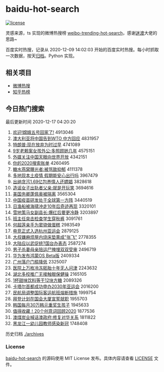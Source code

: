# baidu-hot-search

[![license](https://img.shields.io/github/license/Arrackisarookie/baidu-hot-search)](https://github.com/Arrackisarookie/baidu-hot-search/blob/master/LICENSE)

灵感来源，ts 实现的微博热搜榜 [weibo-trending-hot-search](https://github.com/justjavac/weibo-trending-hot-search)，感谢[迷渡](https://github.com/justjavac)大佬的思路~

百度实时热搜，记录从 2020-12-09 14:02:03 开始的百度实时热搜。每小时抓取一次数据，按天[归档](./archives)。Python 实现。

## 相关项目
+ [微博热搜](https://github.com/Arrackisarookie/weibo-hot-search)
+ [知乎热榜](https://github.com/Arrackisarookie/zhihu-top-search)

## 今日热门搜索

<!-- Rank Begin -->

最后更新时间 2020-12-17 04:20:20

1. [欢迎!嫦娥五号回家了!](http://www.baidu.com/baidu?cl=3&tn=SE_baiduhomet8_jmjb7mjw&rsv_dl=fyb_top&fr=top1000&wd=%BB%B6%D3%AD%21%E6%CF%B6%F0%CE%E5%BA%C5%BB%D8%BC%D2%C1%CB%21) 4913046
1. [澳大利亚将中国告到WTO 中方回应](http://www.baidu.com/baidu?cl=3&tn=SE_baiduhomet8_jmjb7mjw&rsv_dl=fyb_top&fr=top1000&wd=%B0%C4%B4%F3%C0%FB%D1%C7%BD%AB%D6%D0%B9%FA%B8%E6%B5%BDWTO%20%D6%D0%B7%BD%BB%D8%D3%A6) 4831957
1. [特朗普:现在放弃为时过早](http://www.baidu.com/baidu?cl=3&tn=SE_baiduhomet8_jmjb7mjw&rsv_dl=fyb_top&fr=top1000&wd=%CC%D8%C0%CA%C6%D5%3A%CF%D6%D4%DA%B7%C5%C6%FA%CE%AA%CA%B1%B9%FD%D4%E7) 4741089
1. [9岁老赖案女孩外公:多照顾她几年](http://www.baidu.com/baidu?cl=3&tn=SE_baiduhomet8_jmjb7mjw&rsv_dl=fyb_top&fr=top1000&wd=9%CB%EA%C0%CF%C0%B5%B0%B8%C5%AE%BA%A2%CD%E2%B9%AB%3A%B6%E0%D5%D5%B9%CB%CB%FD%BC%B8%C4%EA) 4575151
1. [外媒关注中国天眼向世界开放](http://www.baidu.com/baidu?cl=3&tn=SE_baiduhomet8_jmjb7mjw&rsv_dl=fyb_top&fr=top1000&wd=%CD%E2%C3%BD%B9%D8%D7%A2%D6%D0%B9%FA%CC%EC%D1%DB%CF%F2%CA%C0%BD%E7%BF%AA%B7%C5) 4342151
1. [你的2020搜索账单](http://www.baidu.com/baidu?cl=3&tn=SE_baiduhomet8_jmjb7mjw&rsv_dl=fyb_top&fr=top1000&wd=%C4%E3%B5%C42020%CB%D1%CB%F7%D5%CB%B5%A5) 4260495
1. [糖水燕窝曝光者:被骂致抑郁](http://www.baidu.com/baidu?cl=3&tn=SE_baiduhomet8_jmjb7mjw&rsv_dl=fyb_top&fr=top1000&wd=%CC%C7%CB%AE%D1%E0%CE%D1%C6%D8%B9%E2%D5%DF%3A%B1%BB%C2%EE%D6%C2%D2%D6%D3%F4) 4111378
1. [多地现本土疫情 假期能安心出行吗](http://www.baidu.com/baidu?cl=3&tn=SE_baiduhomet8_jmjb7mjw&rsv_dl=fyb_top&fr=top1000&wd=%B6%E0%B5%D8%CF%D6%B1%BE%CD%C1%D2%DF%C7%E9%20%BC%D9%C6%DA%C4%DC%B0%B2%D0%C4%B3%F6%D0%D0%C2%F0) 3967479
1. [出纳贪污1.69亿包养情人还嫖娼](http://www.baidu.com/baidu?cl=3&tn=SE_baiduhomet8_jmjb7mjw&rsv_dl=fyb_top&fr=top1000&wd=%B3%F6%C4%C9%CC%B0%CE%DB1.69%D2%DA%B0%FC%D1%F8%C7%E9%C8%CB%BB%B9%E6%CE%E6%BD) 3828618
1. [造谣女子出轨者父亲:就是开玩笑](http://www.baidu.com/baidu?cl=3&tn=SE_baiduhomet8_jmjb7mjw&rsv_dl=fyb_top&fr=top1000&wd=%D4%EC%D2%A5%C5%AE%D7%D3%B3%F6%B9%EC%D5%DF%B8%B8%C7%D7%3A%BE%CD%CA%C7%BF%AA%CD%E6%D0%A6) 3694616
1. [美国务卿蓬佩奥被隔离](http://www.baidu.com/baidu?cl=3&tn=SE_baiduhomet8_jmjb7mjw&rsv_dl=fyb_top&fr=top1000&wd=%C3%C0%B9%FA%CE%F1%C7%E4%C5%EE%C5%E5%B0%C2%B1%BB%B8%F4%C0%EB) 3565304
1. [中国疫苗研发处于全球第一方阵](http://www.baidu.com/baidu?cl=3&tn=SE_baiduhomet8_jmjb7mjw&rsv_dl=fyb_top&fr=top1000&wd=%D6%D0%B9%FA%D2%DF%C3%E7%D1%D0%B7%A2%B4%A6%D3%DA%C8%AB%C7%F2%B5%DA%D2%BB%B7%BD%D5%F3) 3440519
1. [日渔船被海啸冲走10年后奇迹再现](http://www.baidu.com/baidu?cl=3&tn=SE_baiduhomet8_jmjb7mjw&rsv_dl=fyb_top&fr=top1000&wd=%C8%D5%D3%E6%B4%AC%B1%BB%BA%A3%D0%A5%B3%E5%D7%DF10%C4%EA%BA%F3%C6%E6%BC%A3%D4%D9%CF%D6) 3320101
1. [雪地策马女副县长:爆红后要更冷静](http://www.baidu.com/baidu?cl=3&tn=SE_baiduhomet8_jmjb7mjw&rsv_dl=fyb_top&fr=top1000&wd=%D1%A9%B5%D8%B2%DF%C2%ED%C5%AE%B8%B1%CF%D8%B3%A4%3A%B1%AC%BA%EC%BA%F3%D2%AA%B8%FC%C0%E4%BE%B2) 3203897
1. [班主任突击检查学生穿秋裤](http://www.baidu.com/baidu?cl=3&tn=SE_baiduhomet8_jmjb7mjw&rsv_dl=fyb_top&fr=top1000&wd=%B0%E0%D6%F7%C8%CE%CD%BB%BB%F7%BC%EC%B2%E9%D1%A7%C9%FA%B4%A9%C7%EF%BF%E3) 3091761
1. [何超莲亲手为窦骁做蛋糕](http://www.baidu.com/baidu?cl=3&tn=SE_baiduhomet8_jmjb7mjw&rsv_dl=fyb_top&fr=top1000&wd=%BA%CE%B3%AC%C1%AB%C7%D7%CA%D6%CE%AA%F1%BC%E6%E7%D7%F6%B5%B0%B8%E2) 2983549
1. [电竞正式入选杭州亚运会](http://www.baidu.com/baidu?cl=3&tn=SE_baiduhomet8_jmjb7mjw&rsv_dl=fyb_top&fr=top1000&wd=%B5%E7%BE%BA%D5%FD%CA%BD%C8%EB%D1%A1%BA%BC%D6%DD%D1%C7%D4%CB%BB%E1) 2879125
1. [大叔嫌麻烦屋内烧床垫熏成"张飞"](http://www.baidu.com/baidu?cl=3&tn=SE_baiduhomet8_jmjb7mjw&rsv_dl=fyb_top&fr=top1000&wd=%B4%F3%CA%E5%CF%D3%C2%E9%B7%B3%CE%DD%C4%DA%C9%D5%B4%B2%B5%E6%D1%AC%B3%C9%22%D5%C5%B7%C9%22) 2778355
1. [大陆应以武促统?国台办表态](http://www.baidu.com/baidu?cl=3&tn=SE_baiduhomet8_jmjb7mjw&rsv_dl=fyb_top&fr=top1000&wd=%B4%F3%C2%BD%D3%A6%D2%D4%CE%E4%B4%D9%CD%B3%3F%B9%FA%CC%A8%B0%EC%B1%ED%CC%AC) 2587274
1. [男子杀妻母亲陪运尸掩埋双双受审](http://www.baidu.com/baidu?cl=3&tn=SE_baiduhomet8_jmjb7mjw&rsv_dl=fyb_top&fr=top1000&wd=%C4%D0%D7%D3%C9%B1%C6%DE%C4%B8%C7%D7%C5%E3%D4%CB%CA%AC%D1%DA%C2%F1%CB%AB%CB%AB%CA%DC%C9%F3) 2496719
1. [华为发布鸿蒙OS Beta版](http://www.baidu.com/baidu?cl=3&tn=SE_baiduhomet8_jmjb7mjw&rsv_dl=fyb_top&fr=top1000&wd=%BB%AA%CE%AA%B7%A2%B2%BC%BA%E8%C3%C9OS%20Beta%B0%E6) 2409334
1. [广州落户门槛降低](http://www.baidu.com/baidu?cl=3&tn=SE_baiduhomet8_jmjb7mjw&rsv_dl=fyb_top&fr=top1000&wd=%B9%E3%D6%DD%C2%E4%BB%A7%C3%C5%BC%F7%BD%B5%B5%CD) 2325007
1. [医院上万枚冷冻胚胎十年无人问津](http://www.baidu.com/baidu?cl=3&tn=SE_baiduhomet8_jmjb7mjw&rsv_dl=fyb_top&fr=top1000&wd=%D2%BD%D4%BA%C9%CF%CD%F2%C3%B6%C0%E4%B6%B3%C5%DF%CC%A5%CA%AE%C4%EA%CE%DE%C8%CB%CE%CA%BD%F2) 2243632
1. [湖北多校推广无接触眼保健操](http://www.baidu.com/baidu?cl=3&tn=SE_baiduhomet8_jmjb7mjw&rsv_dl=fyb_top&fr=top1000&wd=%BA%FE%B1%B1%B6%E0%D0%A3%CD%C6%B9%E3%CE%DE%BD%D3%B4%A5%D1%DB%B1%A3%BD%A1%B2%D9) 2165105
1. [1杯甜味饮料等于12块方糖](http://www.baidu.com/baidu?cl=3&tn=SE_baiduhomet8_jmjb7mjw&rsv_dl=fyb_top&fr=top1000&wd=1%B1%AD%CC%F0%CE%B6%D2%FB%C1%CF%B5%C8%D3%DA12%BF%E9%B7%BD%CC%C7) 2089326
1. [卡塔尔首都成功申办2030年亚运会](http://www.baidu.com/baidu?cl=3&tn=SE_baiduhomet8_jmjb7mjw&rsv_dl=fyb_top&fr=top1000&wd=%BF%A8%CB%FE%B6%FB%CA%D7%B6%BC%B3%C9%B9%A6%C9%EA%B0%EC2030%C4%EA%D1%C7%D4%CB%BB%E1) 2016200
1. [民航局调整国际客运航班熔断措施](http://www.baidu.com/baidu?cl=3&tn=SE_baiduhomet8_jmjb7mjw&rsv_dl=fyb_top&fr=top1000&wd=%C3%F1%BA%BD%BE%D6%B5%F7%D5%FB%B9%FA%BC%CA%BF%CD%D4%CB%BA%BD%B0%E0%C8%DB%B6%CF%B4%EB%CA%A9) 1999754
1. [拜登计划在国会大厦宣誓就职](http://www.baidu.com/baidu?cl=3&tn=SE_baiduhomet8_jmjb7mjw&rsv_dl=fyb_top&fr=top1000&wd=%B0%DD%B5%C7%BC%C6%BB%AE%D4%DA%B9%FA%BB%E1%B4%F3%CF%C3%D0%FB%CA%C4%BE%CD%D6%B0) 1955703
1. [韩国每月30万韩元重奖生孩子](http://www.baidu.com/baidu?cl=3&tn=SE_baiduhomet8_jmjb7mjw&rsv_dl=fyb_top&fr=top1000&wd=%BA%AB%B9%FA%C3%BF%D4%C230%CD%F2%BA%AB%D4%AA%D6%D8%BD%B1%C9%FA%BA%A2%D7%D3) 1945633
1. [值得收藏！20个创意词回顾2020](http://www.baidu.com/baidu?cl=3&tn=SE_baiduhomet8_jmjb7mjw&rsv_dl=fyb_top&fr=top1000&wd=%D6%B5%B5%C3%CA%D5%B2%D8%A3%A120%B8%F6%B4%B4%D2%E2%B4%CA%BB%D8%B9%CB2020) 1877536
1. [澳煤炭业喊话澳政府:修复对华关系](http://www.baidu.com/baidu?cl=3&tn=SE_baiduhomet8_jmjb7mjw&rsv_dl=fyb_top&fr=top1000&wd=%B0%C4%C3%BA%CC%BF%D2%B5%BA%B0%BB%B0%B0%C4%D5%FE%B8%AE%3A%D0%DE%B8%B4%B6%D4%BB%AA%B9%D8%CF%B5) 1811822
1. [黑龙江一幼儿园教师感染新冠](http://www.baidu.com/baidu?cl=3&tn=SE_baiduhomet8_jmjb7mjw&rsv_dl=fyb_top&fr=top1000&wd=%BA%DA%C1%FA%BD%AD%D2%BB%D3%D7%B6%F9%D4%B0%BD%CC%CA%A6%B8%D0%C8%BE%D0%C2%B9%DA) 1748408
<!-- Rank End -->

历史归档 [./archives](./archives)

### License

[baidu-hot-search](https://github.com/Arrackisarookie/baidu-hot-search) 的源码使用 MIT License 发布。具体内容请查看 [LICENSE](./LICENSE) 文件。
